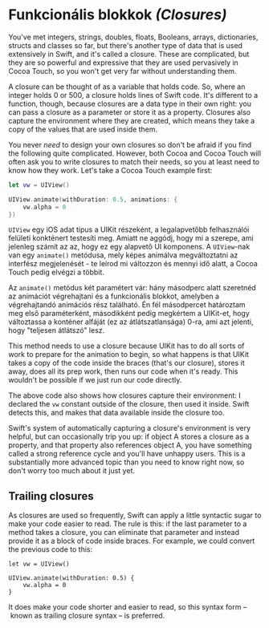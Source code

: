 # Funkcionális blokkok _(Closures)_

You've met integers, strings, doubles, floats, Booleans, arrays, dictionaries, structs and classes so far, but there's another type of data that is used extensively in Swift, and it's called a closure. These are complicated, but they are so powerful and expressive that they are used pervasively in Cocoa Touch, so you won't get very far without understanding them.

A closure can be thought of as a variable that holds code. So, where an integer holds 0 or 500, a closure holds lines of Swift code. It's different to a function, though, because closures are a data type in their own right: you can pass a closure as a parameter or store it as a property. Closures also capture the environment where they are created, which means they take a copy of the values that are used inside them.

You never *need* to design your own closures so don't be afraid if you find the following quite complicated. However, both Cocoa and Cocoa Touch will often ask you to write closures to match their needs, so you at least need to know how they work. Let's take a Cocoa Touch example first:

```swift
let vw = UIView()

UIView.animate(withDuration: 0.5, animations: {
    vw.alpha = 0
})
```

`UIView` egy iOS adat típus a UIKit részeként, a legalapvetőbb felhasználói felületi konkténert testesíti meg. Amiatt ne aggódj, hogy mi a szerepe, ami jelenleg számít az az, hogy ez egy alapvető UI komponens. A `UIView`-nak van egy `animate()` metódusa, mely képes animálva megváltoztatni az interfész megjelenését - te leírod mi változzon és mennyi idő alatt, a Cocoa Touch pedig elvégzi a többit.

Az `animate()` metódus két paramétert vár: hány másodperc alatt szeretnéd az animációt végrehajtani és a funkcionális blokkot, amelyben a végrehajtandó animációs rész található. Én fél másodpercet határoztam meg első paraméterként, másodikként pedig megkértem a UIKit-et, hogy változtassa a konténer alfáját (ez az átlátszatlansága) 0-ra, ami azt jelenti, hogy "teljesen átlátszó" lesz.

This method needs to use a closure because UIKit has to do all sorts of work to prepare for the animation to begin, so what happens is that UIKit takes a copy of the code inside the braces (that's our closure), stores it away, does all its prep work, then runs our code when it's ready. This wouldn't be possible if we just run our code directly.

The above code also shows how closures capture their environment: I declared the `vw` constant outside of the closure, then used it inside. Swift detects this, and makes that data available inside the closure too.

Swift's system of automatically capturing a closure's environment is very helpful, but can occasionally trip you up: if object A stores a closure as a property, and that property also references object A, you have something called a strong reference cycle and you'll have unhappy users. This is a substantially more advanced topic than you need to know right now, so don't worry too much about it just yet.


## Trailing closures

As closures are used so frequently, Swift can apply a little syntactic sugar to make your code easier to read. The rule is this: if the last parameter to a method takes a closure, you can eliminate that parameter and instead provide it as a block of code inside braces. For example, we could convert the previous code to this:

    let vw = UIView()
    
    UIView.animate(withDuration: 0.5) {
        vw.alpha = 0
    }

It does make your code shorter and easier to read, so this syntax form – known as trailing closure syntax – is preferred.
